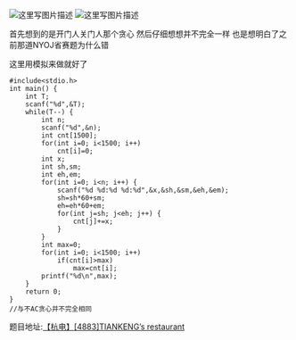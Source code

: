 ![这里写图片描述](http://img.blog.csdn.net/20160323212457070)
![这里写图片描述](http://img.blog.csdn.net/20160323212538852)

首先想到的是开门人关门人那个贪心
然后仔细想想并不完全一样
也是想明白了之前那道NYOJ省赛题为什么错

这里用模拟来做就好了

```
#include<stdio.h>
int main() {
	int T;
	scanf("%d",&T);
	while(T--) {
		int n;
		scanf("%d",&n);
		int cnt[1500];
		for(int i=0; i<1500; i++)
			cnt[i]=0;
		int x;
		int sh,sm;
		int eh,em;
		for(int i=0; i<n; i++) {
			scanf("%d %d:%d %d:%d",&x,&sh,&sm,&eh,&em);
			sh=sh*60+sm;
			eh=eh*60+em;
			for(int j=sh; j<eh; j++) {
				cnt[j]+=x;
			}
		}
		int max=0;
		for(int i=0; i<1500; i++)
			if(cnt[i]>max)
				max=cnt[i];
		printf("%d\n",max);
	}
	return 0;
}
//与不AC贪心并不完全相同
```


题目地址:[【杭电】[4883]TIANKENG’s restaurant](http://acm.hdu.edu.cn/showproblem.php?pid=4883)